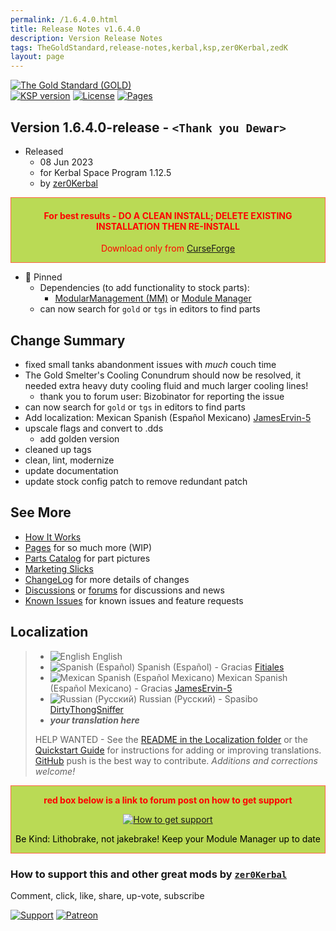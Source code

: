 ```yaml
---
permalink: /1.6.4.0.html
title: Release Notes v1.6.4.0
description: Version Release Notes
tags: TheGoldStandard,release-notes,kerbal,ksp,zer0Kerbal,zedK
layout: page
---
```

<!-- ReleaseLayout.md v1.6.4.0
The Gold Standard (GOLD)
created: 27 Jun 2021
updated: 08 Jun 2023

TEMPLATE: ReleaseLayout.md v1.3.7.0
created: 11 Aug 2018
updated: 29 May 2023 -->
[![The Gold Standard (GOLD)][SHD:mod]][CURSFG:url]  
[![KSP version][KSP:shd]][KSP:url] [![License][LIC:shd]][LIC:url] [![Pages][SHD:pgs]][pages]

## Version 1.6.4.0-release - `<Thank you Dewar>`

* Released
  * 08 Jun 2023
  * for Kerbal Space Program 1.12.5
  * by [zer0Kerbal](https://github.com/zer0Kerbal)

<div style="border:0.5px solid Tomato; background-color: #bada55; color: #FF0000; text-align:center"><h4>
<b>For best results - DO A CLEAN INSTALL; DELETE EXISTING INSTALLATION THEN RE-INSTALL</b></h4><p>Download only from <a href="https://www.curseforge.com/kerbal/ksp-mods/TheGoldStandard">CurseForge</a></p></div>

* 📌 Pinned
  * Dependencies (to add functionality to stock parts):
    * [ModularManagement (MM)][MM] or [Module Manager][omm]
  * can now search for `gold` or `tgs` in editors to find parts

## Change Summary

* fixed small tanks abandonment issues with _much_ couch time
* The Gold Smelter's Cooling Conundrum should now be resolved, it needed extra heavy duty cooling fluid and much larger cooling lines!
  * thank you to forum user: Bizobinator for reporting the issue
* can now search for `gold` or `tgs` in editors to find parts
* Add localization: Mexican Spanish (Español Mexicano) [JamesErvin-5](https://github.com/JamesErvin-5)
* upscale flags and convert to .dds
  * add golden version
* cleaned up tags
* clean, lint, modernize
* update documentation
* update stock config patch to remove redundant patch

## See More

* [How It Works][works]
* [Pages][pages] for so much more (WIP)
* [Parts Catalog][parts] for part pictures
* [Marketing Slicks][markt]
* [ChangeLog][chlog] for more details of changes
* [Discussions][discu] or [forums][forum] for discussions and news
* [Known Issues][issue] for known issues and feature requests

## Localization

>* ![English][EN] English
>* ![Spanish (Español)][ES] Spanish (Español) - Gracias [Fitiales](https://github.com/Fitiales)
>* ![Mexican Spanish (Español Mexicano)][ES] Mexican Spanish (Español Mexicano) - Gracias [JamesErvin-5](https://github.com/JamesErvin-5)
>* ![Russian (Русский)][RU] Russian (Русский) - Spasibo [DirtyThongSniffer](https://github.com/DirtyThongSniffer)
>* ***your translation here***
>
> HELP WANTED - See the [README in the Localization folder][lreadme] or the [Quickstart Guide][qstart] for instructions for adding or improving translations. [GitHub][GitHub:url] push is the best way to contribute. *Additions and corrections welcome!*

<div style="border:0.5px solid Tomato; background-color: #BADA55; color: #FF0000; text-align:center">
  <p><b>red box below is a link to forum post on how to get support</b></p>
  <a href="https://forum.kerbalspaceprogram.com/index.php?/topic/83212-*">
    <p><img src="https://i.postimg.cc/vHP6zmrw/image.png" alt="How to get support"></p></a>
  <p style="color: #000000;">Be Kind: Lithobrake, not jakebrake! Keep your Module Manager up to date</p>
</div>

### How to support this and other great mods by [`zer0Kerbal`][zer0Kerbal]

Comment, click, like, share, up-vote, subscribe

[![Support][PAYPAL:img]][PAYPAL:url] [![Patreon][PATREON:img]][PATREON:url]

<!-- links -->
[chlog]: https://raw.githubusercontent.com/zer0Kerbal/TheGoldStandard/master/changelog.md "Changelog"
[discu]: https://github.com/zer0Kerbal/TheGoldStandard/discussions/ "Discussions"
[forum]: https://forum.kerbalspaceprogram.com/index.php?/topic/203990-*/ "The Gold Standard (GOLD)"
[issue]: https://github.com/zer0Kerbal/TheGoldStandard/issues/ "Issue Tracker"
[markt]: https://zer0kerbal.github.io/TheGoldStandard/Marketing "Marketing Slicks"
[pages]: https://zer0kerbal.github.io/TheGoldStandard/ "GitHub Pages"
[parts]: https://zer0kerbal.github.io/TheGoldStandard/PartsCatalog "Parts Catalog"
[works]: https://zer0kerbal.github.io/TheGoldStandard/HowItWorks "How It Works"

[SHD:mod]: https://img.shields.io/badge/The%20Gold%20Standard!%20(GOLD)%20v-1.6.4.0--release-BADA55.svg?style=plastic&labelColor=darkgreen "1.6.4.0-release"
[SHD:pgs]: https://img.shields.io/badge/GitHub-Pages-white?style=plastic&labelColor=9cf&logoColor=181717&logo=github/ "GitHub IO"

[CURSFG:url]: https://www.curseforge.com/kerbal/ksp-mods/TheGoldStandard/files "Curseforge"
[GITHUB:url]: https://github.com/zer0Kerbal/TheGoldStandard/ "GitHub"

[KSP:url]: http://kerbalspaceprogram.com/ "Kerbal Space Program"
[KSP:shd]: https://img.shields.io/badge/KSP-1.12.5-blue.svg?style=plastic&labelColor=black/ "Kerbal Space Program"
  
[LIC:url]: https://creativecommons.org/licenses/by-nc-sa/4.0/ "CC-BY-NC-SA-4.0+ARR"
[LIC:shd]: https://img.shields.io/endpoint?url=https://raw.githubusercontent.com/zer0Kerbal/TheGoldStandard/master/json/license.json "CC BY-NC-SA 4.0+ARR"

[PAYPAL:img]: https://img.shields.io/badge/Buy%20me%20some%20-LFO-BADA55?style=for-the-badge&logo=paypal&labelColor=FFDD00 "PayPal"
[PAYPAL:url]: https://www.paypal.com/donate?hosted_button_id=DC22YHMEJREKL "PayPal"
[PATREON:img]: https://img.shields.io/badge/Patreon%20-Patreonize-FF424D?style=for-the-badge&logo=patreon "Patreon"
[PATREON:url]: https://www.patreon.com/zer0Kerbal/membership "Patreon"

[lreadme]: https://github.com/zer0Kerbal/zer0Kerbal/blob/master/Localization/readme.md "Localization Readme"
[qstart]: https://github.com/zer0Kerbal/zer0Kerbal/blob/master/Localization/quickstart.md "Quickstart"
[EN]: https://raw.githubusercontent.com/zer0Kerbal/zer0Kerbal/master/img/EN.png "English"
[ES]: https://raw.githubusercontent.com/zer0Kerbal/zer0Kerbal/master/img/ES.png "Español"
[KO]: https://raw.githubusercontent.com/zer0Kerbal/zer0Kerbal/master/img/KO.png "한국어"
[MX]: https://raw.githubusercontent.com/zer0Kerbal/zer0Kerbal/master/img/MX.png "Mexicano Español"
[RU]: https://raw.githubusercontent.com/zer0Kerbal/zer0Kerbal/master/img/RU.png "Русский"

[MM]: https://www.curseforge.com/kerbal/ksp-mods/ModularManagement "ModularManagement (MM)"
[omm]: https://forum.kerbalspaceprogram.com/index.php?/topic/50533-*/ "Module Manager"

[zer0Kerbal]: https://forum.kerbalspaceprogram.com/index.php?/profile/190933-*/ "zer0Kerbal"

<!-- THIS FILE: CC BY-ND 4.0 by zer0Kerbal -->